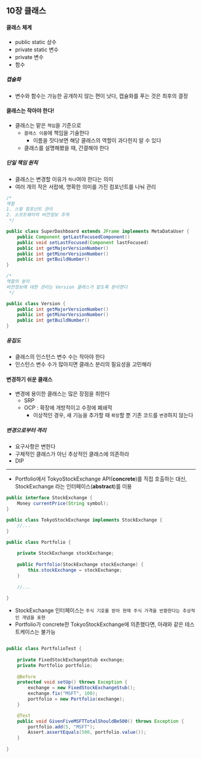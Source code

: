 ## 10장 클래스

#### 클래스 체계
* public static 상수
* private static 변수
* private 변수
* 함수

##### *캡슐화*
* 변수와 함수는 가능한 공개하지 않는 편이 낫다, 캡슐화를 푸는 것은 최후의 결정

#### 클래스는 작아야 한다!
* 클래스는 맡은 `책임`을 기준으로
    * `클래스 이름`에 책임을 기술한다
        * 이름을 짓다보면 해당 클래스의 역할이 과다한지 알 수 있다
    * 클래스를 설명해봤을 때, 간결해야 한다

##### *단일 책임 원칙*
* 클래스는 변경할 이유가 `하나`여야 한다는 의미
* 여러 개의 작은 서랍에, 명확한 의미를 가진 컴포넌트를 나눠 관리

```java
/*
역할
1. 스윙 컴포넌트 관리
2. 소프트웨어의 버전정보 추적
 */

public class SuperDashboard extends JFrame implements MetaDataUser {
	public Component getLastFocusedComponent()
	public void setLastFocused(Component lastFocused)
	public int getMajorVersionNumber()
	public int getMinorVersionNumber()
	public int getBuildNumber() 
}
```

```java
/*
역할의 분리
버전정보에 대한 관리는 Version 클래스가 맡도록 분리한다
 */

public class Version {
	public int getMajorVersionNumber() 
	public int getMinorVersionNumber() 
	public int getBuildNumber()
}
```


##### *응집도*
* 클래스의 인스턴스 변수 수는 작아야 한다
* 인스턴스 변수 수가 많아지면 클래스 분리의 필요성을 고민해라

#### 변경하기 쉬운 클래스
* 변경에 용이한 클래스는 많은 장점을 취한다
    * SRP
    * OCP : 확장에 개방적이고 수정에 폐쇄적
        * 이상적인 경우, 새 기능을 추가할 때 `확장`할 뿐 기존 코드를 `변경`하지 않는다

##### *변경으로부터 격리*
* 요구사항은 변한다
* 구체적인 클래스가 아닌 추상적인 클래스에 의존하라
* DIP

---
* Portfolio에서 TokyoStockExchange API(**concrete**)를 직접 호출하는 대신,  
StockExchange 라는 인터페이스(**abstract**)를 이용

```java
public interface StockExchange {
    Money currentPrice(String symbol);
}
```

```java
public class TokyoStockExchange implements StockExchange {
    //...
}
```

```java
public class Portfolio {
    
    private StockExchange stockExchange;
    
    public Portfolio(StockExchange stockExchange) {
        this.stockExchange = stockExchange;
    }
    
    //...
    
}
```

* StockExchange 인터페이스는 `주식 기호를 받아 현재 주식 가격을 반환한다는 추상적인 개념을 표현`
* Portfolio가 concrete한 TokyoStockExchange에 의존했다면, 아래와 같은 테스트케이스는 불가능

```java

public class PortfolioTest {
    
	private FixedStockExchangeStub exchange;
	private Portfolio portfolio;
	
	@Before
	protected void setUp() throws Exception {
		exchange = new FixedStockExchangeStub(); 
		exchange.fix("MSFT", 100);
		portfolio = new Portfolio(exchange);
	}

	@Test
	public void GivenFiveMSFTTotalShouldBe500() throws Exception {
		portfolio.add(5, "MSFT");
		Assert.assertEquals(500, portfolio.value()); 
	}
	
}
```